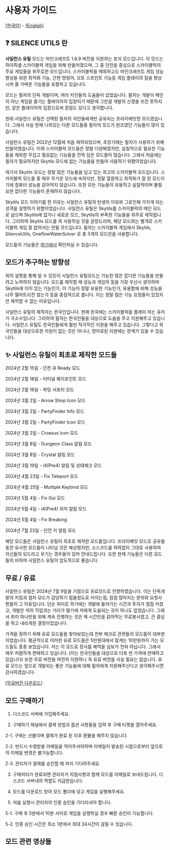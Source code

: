 # 사용자 가이드
[[한국어]](https://github.com/SILENCE-SIMSOOL/SilenceUtils-Documentation)  -  [[English]](https://github.com/SILENCE-SIMSOOL/SilenceUtils-User-Guide/tree/English)

## ❓ SILENCE UTILS 란
**사일런스 유틸** 모드는 마인크래프트 1.8.9 버전을 지원하는 포지 모드입니다.
이 모드는 하이픽셀 스카이블럭 게임을 위해 만들어졌으며, 그 중 던전을 중심으로 스카이블럭의 주요 게임들을 위주로한  모드입니다.
스카이블럭을 제외하고도 마인크래프트 게임 성능 향상을 위한 최적화 기능, 간편 명령어, 오토 스프린트 기능등 게임 플레이의 질을 향상 시켜 줄 가벼운 기능들을 포함하고 있습니다.

모드는 필자의 단독 개발이며, 여러 지인들의 도움들이 있었습니다.
필자는 개발이 메인이 아닌 게임을 즐기는 플레이어의 입장이기 때문에 그만큼 개발의 신경을 쓰진 못하지만, 같은 플레이어의 입장으로써 장점도 있다고 생각합니다.

원래 사일런스 유틸은 선택된 필자의 지인들에게만 공유되는 프라이베잇한 모드였습니다.
그래서 사실 현재 나와있는 다른 모드들중 필자의 모드가 원조였던 기능들이 많이 있습니다.

사일런스 유틸은 2022년 12월에 처음 제작되었으며, 초창기에는 필자가 사용하기 위해 만들어졌습니다.
이제 스카이블럭 모드들은 정말 다양해졌지만, 실질적으로 필요한 기능들을 제외한 무겁고 필요없는 기능들을 잔뜩 담은 모드들이 많습니다.
그래서 처음에는 필자가 필요하지만 Skytils 모드에 없는 기능들을 만들어 사용하기 위함이었습니다.

여기서 Skytils 모드는 정말 많은 기능들을 담고 있는 최고의 스카이블럭 모드입니다.
스카이블럭 모드들 중 매우 무거운 모드에 속하지만, 정말 깔끔하고 최적화가 잘 된 모드이기에 컴퓨터 성능을 갉아먹지 않습니다.
또한 모든 기능들이 유용하고 실질적이며 불필요한 잡다한 기능들이 존재하지 않습니다.

Skytils 모드 이야기를 한 이유는 사일런스 유틸의 탄생의 이유와 그로인해 가지게 되는 성격을 설명하기 위함이었습니다.
사일런스 유틸은 Skytils를 스카이블럭의 메인 모드로 삼으며 Skytils에 없거나 새로운 모드, Skytils의 부족한 기능들을 위주로 제작됩니다.
그리하여 Skytils 모드를 꼭 사용하실 것을 권장드리며, 해당 모드와는 별개로 스카이블럭 게임 중 없어서는 안될 모드입니다.
필자는 스카이블럭 게임에서 Skytils, SilenceUtils, OneflowWaterSolver 로 총 3개의 모드만을 사용합니다.

모드들의 기능들은 [여기에서]() 확인하실 수 있습니다.

## 모드가 추구하는 방향성
위의 설명을 통해 알 수 있듯이 사일런스 유틸모드는 가능한 많은 잡다한 기능들을 만들려고 노력하지 않습니다.
모드를 제작할 때 성능과 게임의 질을 가장 우선시 생각하며 Skytils에 이미 있는 기능인가, 이 기능이 정말 유용한 기능인가, 유용함에 비해 성능을 너무 떨어트리진 않는가 등을 중점적으로 봅니다.
이는 정말 많은 기능 요청들이 있었지만 제작할 수 없는 이유입니다.

사일런스 유틸의 제작자는 한국인입니다.
현재 한국에는 스카이블럭을 플레이 하는 유저가 극소수입니다.
그리하여 필자는 한국인들을 대상으로 도움을 주고 지원해주고 있습니다.
사일런스 유틸도 한국인들에게 훨씬 적극적인 지원을 해주고 있습니다.
그렇다고 외국인들을 대상으로한 지원이 없는 것은 아니나, 영어로된 지원에는 한계가 있을 수 있습니다.

## ✨ 사일런스 유틸이 최초로 제작한 모드들
2024년 2월 15일 - 던전 큐 Ready 모드

2024년 2월 18일 - 터미널 웨이포인트 모드

2024년 2월 18일 - 파밍 서포터 모드

2024년 3월 2일 - Arrow Shop Icon 모드

2024년 3월 2일 - PartyFinder Info 모드

2024년 3월 2일 - PartyFinder Icon 모드

2024년 3월 2일 - Croesus Icon 모드

2024년 3월 8일 - Dungeon Class 알림 모드

2024년 3월 8일 - Crystal 알림 모드

2024년 3월 19일 - i4(Pre4) 알림 및 상태체크 모드

2024년 4월 23일 - Fix Teleport 모드

2024년 4월 25일 - Multiple Keybind 모드

2024년 5월 4일 - Fix Gui 모드

2024년 5월 4일 - i4(Pre4) 위치 알림 모드

2024년 5월 4일 - Fix Breaking

2024년 7월 23일 - 던전 키 알림 모드

해당 모드들은 사일런스 유틸이 최초로 제작한 모드들입니다.
프라이베잇 모드로 공유될 동안 유사한 모드들이 나타날 것은 예상했지만, 소스코드를 허락없이 그대로 사용하여 자신들의 모드라고 우기는 경우들이 있어 안내드립니다.
또한 현재 기능들은 다른 모드들의 비하여 사일런스 유틸이 압도적으로 좋습니다.

## 무료 / 유료
사일런스 유틸은 2024년 7월 9일을 기점으로 유료모드로 전향하였습니다.
이는 단독개발의 지침과 점차 모드가 감당하기 힘들정도로 커지는점, 점점 많아지는 문의와 요청사항들이 그 이유입니다.
단순 취미로 하기에는 개발에 들어가는 시간과 투자가 점점 커졌고, 개발은 저의 직업과는 거리가 멀기에 저에게 도움되는 것이 하나도 없었습니다.
그래서 취미 하나만을 위해 계속 진행하는 것은 제 시간만을 갉아먹는 무료봉사였고, 큰 결심을 하고 내리게된 결정이었습니다.

가격을 정하기 위해 유료 모드들을 찾아보았는데 전부 매크로 관련들의 모드들이 대부분이었습니다.
평균적으로 이러한 유료 모드들은 5만원대에서 많게는 10만원까지 가는 모드들도 종종 보았습니다.
저는 이 모드로 장사를 해먹을 심보가 전혀 아닙니다.
그래서 매우 저렴하게 판매하고 있습니다. (이는 한국인들을 대상으로 더욱 싼 가격에 판매하고 있습니다)
또한 무료 버전을 여전히 지원하니 꼭 유료 버전을 사실 필요는 없습니다.
유료 모드는 앞으로 개발되는 좋은 기능들에 대해 필자에게 지원해주신다고 생각해주시면 감사하겠습니다.

[[무료버전 다운로드]]()

## 모드 구매하기
1. 디스코드 서버에 가입해주세요.

2. 구매하기 채널에서 결제 방법과 옵션 사항들을 입력 후 구매 티켓을 열어주세요.

2-1. 구매는 선불이며 결제가 완료 된 이후 환불을 해주지 않습니다.

2-2. 반드시 수령받을 이메일을 적어주셔야하며 이메일이 발송된 시점으로부터 앞으로의 이메일 변경은 불가능합니다.

2-3. 관리자가 결제를 승인할 때 까지 기다려주세요.

3. 구매처리가 완료되면 관리자가 지침사항과 함께 모드를 이메일로 보내드립니다. 디스코드 서버내의 역할도 지급받습니다.

4. 모드를 다운로드 받아 모드 폴더에 넣고 게임을 실행해주세요.

5. 처음 실행시 관리자의 인증 승인을 기다리셔야 합니다.

5-1. 구매 후 5분에서 10분 사이로 게임을 실행하실 경우 빠른 승인이 가능합니다.

5-2. 인증 승인 시간은 최소 1분에서 최대 24시간이 걸릴 수 있습니다.

## 모드 관련 영상들 

